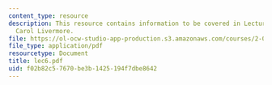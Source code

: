 ```yaml
---
content_type: resource
description: This resource contains information to be covered in Lecture 6 by Prof.
  Carol Livermore.
file: https://ol-ocw-studio-app-production.s3.amazonaws.com/courses/2-001-mechanics-materials-i-fall-2006/f02b82c57670be3b1425194f7dbe8642_lec6.pdf
file_type: application/pdf
resourcetype: Document
title: lec6.pdf
uid: f02b82c5-7670-be3b-1425-194f7dbe8642
---
```

